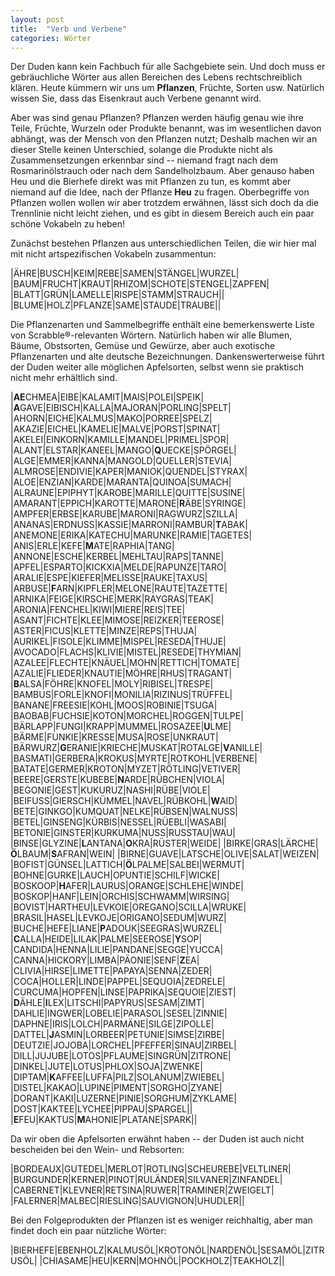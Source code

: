 ```yaml
---
layout: post
title:  "Verb und Verbene"
categories: Wörter
---
```

Der Duden kann kein Fachbuch für alle Sachgebiete sein. Und doch muss er gebräuchliche Wörter aus allen Bereichen des Lebens rechtschreiblich klären. Heute kümmern wir uns um **Pflanzen**, Früchte, Sorten usw. Natürlich wissen Sie, dass das Eisenkraut auch Verbene genannt wird.

Aber was sind genau Pflanzen? Pflanzen werden häufig genau wie ihre Teile, Früchte, Wurzeln oder Produkte benannt, was im wesentlichen davon abhängt, was der Mensch von den Pflanzen nutzt; Deshalb machen wir an dieser Stelle keinen Unterschied, solange die Produkte nicht als Zusammensetzungen erkennbar sind -- niemand fragt nach dem Rosmarinölstrauch oder nach dem Sandelholzbaum. Aber genauso haben Heu und die Bierhefe direkt was mit Pflanzen zu tun, es kommt aber niemand auf die Idee, nach der Pflanze __Heu__ zu fragen. Oberbegriffe von Pflanzen wollen wollen wir aber trotzdem erwähnen, lässt sich doch da die Trennlinie nicht leicht ziehen, und es gibt in diesem Bereich auch ein paar schöne Vokabeln zu heben!

Zunächst bestehen Pflanzen aus unterschiedlichen Teilen, die wir hier mal mit nicht artspezifischen Vokabeln zusammentun:

|ÄHRE|BUSCH|KEIM|REBE|SAMEN|STÄNGEL|WURZEL|
|BAUM|FRUCHT|KRAUT|RHIZOM|SCHOTE|STENGEL|ZAPFEN|
|BLATT|GRÜN|LAMELLE|RISPE|STAMM|STRAUCH||
|BLUME|HOLZ|PFLANZE|SAME|STAUDE|TRAUBE||

Die Pflanzenarten und Sammelbegriffe enthält eine bemerkenswerte Liste von Scrabble®-relevanten Wörtern. Natürlich haben wir alle Blumen, Bäume, Obstsorten, Gemüse und Gewürze, aber auch exotische Pflanzenarten und alte deutsche Bezeichnungen. Dankenswerterweise führt der Duden weiter alle möglichen Apfelsorten, selbst wenn sie praktisch nicht mehr erhältlich sind.

|**AE**CHMEA|EIBE|KALAMIT|MAIS|POLEI|SPEIK|
|**A**GAVE|EIBISCH|KALLA|MAJORAN|PORLING|SPELT|
|AHORN|EICHE|KALMUS|MAKO|PORREE|SPELZ|
|AKAZIE|EICHEL|KAMELIE|MALVE|PORST|SPINAT|
|AKELEI|EINKORN|KAMILLE|MANDEL|PRIMEL|SPOR|
|ALANT|ELSTAR|KANEEL|MANGO|**Q**UECKE|SPÖRGEL|
|ALGE|EMMER|KANNA|MANGOLD|QUELLER|STEVIA|
|ALMROSE|ENDIVIE|KAPER|MANIOK|QUENDEL|STYRAX|
|ALOE|ENZIAN|KARDE|MARANTA|QUINOA|SUMACH|
|ALRAUNE|EPIPHYT|KAROBE|MARILLE|QUITTE|SUSINE|
|AMARANT|EPPICH|KAROTTE|MARONE|**R**ÄBE|SYRINGE|
|AMPFER|ERBSE|KARUBE|MARONI|RAGWURZ|SZILLA|
|ANANAS|ERDNUSS|KASSIE|MARRONI|RAMBUR|**T**ABAK|
|ANEMONE|ERIKA|KATECHU|MARUNKE|RAMIE|TAGETES|
|ANIS|ERLE|KEFE|**M**ATE|RAPHIA|TANG|
|ANNONE|ESCHE|KERBEL|MEHLTAU|RAPS|TANNE|
|APFEL|ESPARTO|KICKXIA|MELDE|RAPUNZE|TARO|
|ARALIE|ESPE|KIEFER|MELISSE|RAUKE|TAXUS|
|ARBUSE|**F**ARN|KIPFLER|MELONE|RAUTE|TAZETTE|
|ARNIKA|FEIGE|KIRSCHE|MERK|RAYGRAS|TEAK|
|ARONIA|FENCHEL|KIWI|MIERE|REIS|TEE|
|ASANT|FICHTE|KLEE|MIMOSE|REIZKER|TEEROSE|
|ASTER|FICUS|KLETTE|MINZE|REPS|THUJA|
|AURIKEL|FISOLE|KLIMME|MISPEL|RESEDA|THUJE|
|AVOCADO|FLACHS|KLIVIE|MISTEL|RESEDE|THYMIAN|
|AZALEE|FLECHTE|KNÄUEL|MOHN|RETTICH|TOMATE|
|AZALIE|FLIEDER|KNAUTIE|MÖHRE|RHUS|TRAGANT|
|**B**ALSA|FÖHRE|KNOFEL|MOLY|RIBISEL|TRESPE|
|BAMBUS|FORLE|KNOFI|MONILIA|RIZINUS|TRÜFFEL|
|BANANE|FREESIE|KOHL|MOOS|ROBINIE|TSUGA|
|BAOBAB|FUCHSIE|KOTON|MORCHEL|ROGGEN|TULPE|
|BÄRLAPP|FUNGI|KRAPP|MUMMEL|ROSAZEE|**U**LME|
|BÄRME|FUNKIE|KRESSE|MUSA|ROSE|UNKRAUT|
|BÄRWURZ|**G**ERANIE|KRIECHE|MUSKAT|ROTALGE|**V**ANILLE|
|BASMATI|GERBERA|KROKUS|MYRTE|ROTKOHL|VERBENE|
|BATATE|GERMER|KROTON|MYZET|RÖTLING|VETIVER|
|BEERE|GERSTE|KUBEBE|**N**ARDE|RÜBCHEN|VIOLA|
|BEGONIE|GEST|KUKURUZ|NASHI|RÜBE|VIOLE|
|BEIFUSS|GIERSCH|KÜMMEL|NAVEL|RÜBKOHL|**W**AID|
|BETE|GINKGO|KUMQUAT|NELKE|RÜBSEN|WALNUSS|
|BETEL|GINSENG|KÜRBIS|NESSEL|RÜEBLI|WASABI|
|BETONIE|GINSTER|KURKUMA|NUSS|RUSSTAU|WAU|
|BINSE|GLYZINE|**L**ANTANA|**O**KRA|RÜSTER|WEIDE|
|BIRKE|GRAS|LÄRCHE|**Ö**LBAUM|**S**AFRAN|WEIN|
|BIRNE|GUAVE|LATSCHE|OLIVE|SALAT|WEIZEN|
|BOFIST|GÜNSEL|LATTICH|**Ö**LPALME|SALBEI|WERMUT|
|BOHNE|GURKE|LAUCH|OPUNTIE|SCHILF|WICKE|
|BOSKOOP|**H**AFER|LAURUS|ORANGE|SCHLEHE|WINDE|
|BOSKOP|HANF|LEIN|ORCHIS|SCHWAMM|WIRSING|
|BOVIST|HARTHEU|LEVKOIE|OREGANO|SCILLA|WRUKE|
|BRASIL|HASEL|LEVKOJE|ORIGANO|SEDUM|WURZ|
|BUCHE|HEFE|LIANE|**P**ADOUK|SEEGRAS|WURZEL|
|**C**ALLA|HEIDE|LILAK|PALME|SEEROSE|**Y**SOP|
|CANDIDA|HENNA|LILIE|PANDANE|SEGGE|YUCCA|
|CANNA|HICKORY|LIMBA|PÄONIE|SENF|**Z**EA|
|CLIVIA|HIRSE|LIMETTE|PAPAYA|SENNA|ZEDER|
|COCA|HOLLER|LINDE|PAPPEL|SEQUOIA|ZEDRELE|
|CURCUMA|HOPFEN|LINSE|PAPRIKA|SEQUOIE|ZIEST|
|**D**ÄHLE|**I**LEX|LITSCHI|PAPYRUS|SESAM|ZIMT|
|DAHLIE|INGWER|LOBELIE|PARASOL|SESEL|ZINNIE|
|DAPHNE|IRIS|LOLCH|PARMÄNE|SILGE|ZIPOLLE|
|DATTEL|**J**ASMIN|LORBEER|PETUNIE|SIMSE|ZIRBE|
|DEUTZIE|JOJOBA|LORCHEL|PFEFFER|SINAU|ZIRBEL|
|DILL|JUJUBE|LOTOS|PFLAUME|SINGRÜN|ZITRONE|
|DINKEL|JUTE|LOTUS|PHLOX|SOJA|ZWENKE|
|DIPTAM|**K**AFFEE|LUFFA|PILZ|SOLANUM|ZWIEBEL|
|DISTEL|KAKAO|LUPINE|PIMENT|SORGHO|ZYANE|
|DORANT|KAKI|LUZERNE|PINIE|SORGHUM|ZYKLAME|
|DOST|KAKTEE|LYCHEE|PIPPAU|SPARGEL||
|**E**FEU|KAKTUS|**M**AHONIE|PLATANE|SPARK||

Da wir oben die Apfelsorten erwähnt haben -- der Duden ist auch nicht bescheiden bei den Wein- und Rebsorten:

|BORDEAUX|GUTEDEL|MERLOT|ROTLING|SCHEUREBE|VELTLINER|
|BURGUNDER|KERNER|PINOT|RULÄNDER|SILVANER|ZINFANDEL|
|CABERNET|KLEVNER|RETSINA|RUWER|TRAMINER|ZWEIGELT|
|FALERNER|MALBEC|RIESLING|SAUVIGNON|UHUDLER||

Bei den Folgeprodukten der Pflanzen ist es weniger reichhaltig, aber man findet doch ein paar nützliche Wörter:

|BIERHEFE|EBENHOLZ|KALMUSÖL|KROTONÖL|NARDENÖL|SESAMÖL|ZITRUSÖL|
|CHIASAME|HEU|KERN|MOHNÖL|POCKHOLZ|TEAKHOLZ||

<!---
ähre
baum
blatt
blume
busch
frucht
grün
holz
keim
kraut
lamelle
mykorrhiza
pflanze
rebe
rhizom
rispe
same
samen
schote
stamm
staude
stängel
stengel
strauch
traube
wurzel
zapfen

balsaholz
bergamotteöl
bierhefe
brasilholz
bruyereholz
campecheholz
chiasame
ebenholz
edelschimmel
eichenholz
erbsenstroh
erbsstroh
fernambukholz
guajakholz
heu
hickoryholz
kalmusöl
kampescheholz
kern
krotonöl
madeirawein
mandarinenöl
mohnöl
mohnsamen
nardenöl
nussbaumholz
pernambukholz
pockholz
rosenholz
rosmarinöl
sandelholz
sesamöl
teakholz
trockenhefe
weizenkeimöl
zedernholz
zedrelaholz
zirbenholz
zitrusöl
zypressenholz

blaufränkische
bordeaux
burgunder
cabernet
chardonnay
dornfelder
falerner
gewürztraminer
gutedel
kerner
klevner
malbec
merlot
muskateller
pinot
portugieser
retsina
riesling
rotling
ruländer
ruwer
sauvignon
scheurebe
silvaner
spätburgunder
tempranillo
traminer
trollinger
uhudler
veltliner
zinfandel
zweigelt
--->